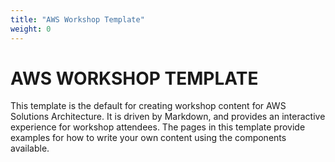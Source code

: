 ```yaml
---
title: "AWS Workshop Template"
weight: 0
---
```


# AWS WORKSHOP TEMPLATE

This template is the default for creating workshop content for AWS Solutions Architecture. It is driven by Markdown, and provides an interactive experience for workshop attendees. The pages in this template provide examples for how to write your own content using the components available.